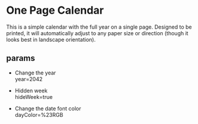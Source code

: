 # One Page Calendar

This is a simple calendar with the full year on a single page. Designed to be printed, it will automatically adjust to any paper size or direction (though it looks best in landscape orientation).

## params

- Change the year  
year=2042

- Hidden week  
hideWeek=true

- Change the date font color  
dayColor=%23RGB
